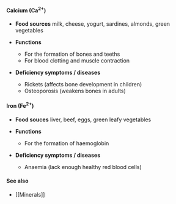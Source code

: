 #### Calcium (Ca<sup>2+</sup>)

- **Food sources**
  milk, cheese, yogurt, sardines, almonds, green vegetables

- **Functions**
	- For the formation of bones and teeths
	- For blood clotting and muscle contraction

- **Deficiency symptoms / diseases**
	- Rickets (affects bone development in children)
	- Osteoporosis (weakens bones in adults)

#### Iron (Fe<sup>2+</sup>)

- **Food souces**
  liver, beef, eggs, green leafy vegetables

- **Functions**
	- For the formation of haemoglobin

- **Deficiency symptoms / diseases**
	- Anaemia (lack enough healthy red blood cells)

#### See also
- [[Minerals]]
